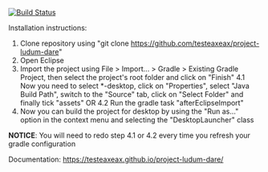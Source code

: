 [![Build Status](https://travis-ci.org/testeaxeax/project-ludum-dare.svg?branch=master)](https://travis-ci.org/testeaxeax/project-ludum-dare)

Installation instructions:
1. Clone repository using "git clone https://github.com/testeaxeax/project-ludum-dare"
2. Open Eclipse
3. Import the project using File > Import... > Gradle > Existing Gradle Project, then select the project's root folder and click on "Finish"
4.1 Now you need to select *-desktop, click on "Properties", select "Java Build Path", switch to the "Source" tab, click on "Select Folder" and finally tick "assets"
OR
4.2 Run the gradle task "afterEclipseImport"
5. Now you can build the project for desktop by using the "Run as..." option in the context menu and selecting the "DesktopLauncher" class

**NOTICE**: You will need to redo step 4.1 or 4.2 every time you refresh your gradle configuration

Documentation: https://testeaxeax.github.io/project-ludum-dare/
